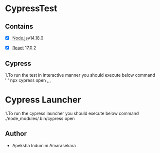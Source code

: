 # CypressTest

## Contains
- [x] [Node.js](https://nodejs.org/en/)v14.18.0
- [x] [React](https://facebook.github.io/react/) 17.0.2


## Cypress
1.To run the test in interactive manner you should execute below command
'''
npx cypress open
,,,

# Cypress Launcher
1.To run the cypress launcher you should execute below command
./node_modules/.bin/cypress open

## Author
- Apeksha Indumini Amarasekara